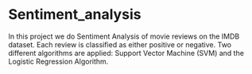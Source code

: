 # Sentiment_analysis

In this project we do Sentiment Analysis of movie reviews on the IMDB dataset. Each review is classified as either positive or negative. Two different algorithms are applied: Support Vector Machine (SVM) and the Logistic Regression Algorithm.
